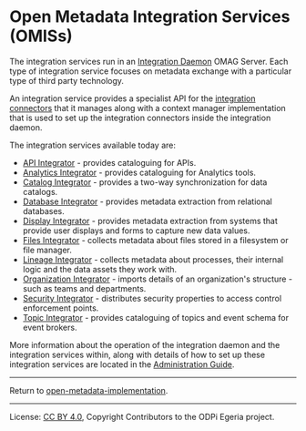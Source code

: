 <!-- SPDX-License-Identifier: CC-BY-4.0 -->
<!-- Copyright Contributors to the ODPi Egeria project 2020. -->

# Open Metadata Integration Services (OMISs)

The integration services run in an [Integration Daemon](../admin-services/docs/concepts/integration-daemon.md)
OMAG Server.  Each type of integration service focuses on metadata exchange with a particular
type of third party technology.

An integration service provides a specialist API for the [integration connectors](../governance-servers/integration-daemon-services/docs/integration-connector.md) that it manages along with a context manager
implementation that is used to set up the integration
connectors inside the integration daemon.

The integration services available today are:

* [API Integrator](api-integrator) - provides cataloguing for APIs.
* [Analytics Integrator](analytics-integrator) - provides cataloguing for Analytics tools.
* [Catalog Integrator](catalog-integrator) - provides a two-way synchronization for data catalogs.
* [Database Integrator](database-integrator) - provides metadata extraction from relational databases.
* [Display Integrator](display-integrator) - provides metadata extraction from systems that provide user displays and forms to capture new data values.
* [Files Integrator](files-integrator) - collects metadata about files stored in a filesystem or file manager.
* [Lineage Integrator](lineage-integrator) - collects metadata about processes, their internal logic and the data assets they work with.
* [Organization Integrator](organization-integrator) - imports details of an organization's structure - such as teams and departments.
* [Security Integrator](security-integrator) - distributes security properties to access control enforcement points.
* [Topic Integrator](topic-integrator) - provides cataloguing of topics and event schema for event brokers.

More information about the operation of the integration daemon and the integration services within,
along with details of how to set up these integration services are
located in the [Administration Guide](../admin-services/docs/concepts/integration-daemon.md).

----
Return to [open-metadata-implementation](..).

----
License: [CC BY 4.0](https://creativecommons.org/licenses/by/4.0/),
Copyright Contributors to the ODPi Egeria project.